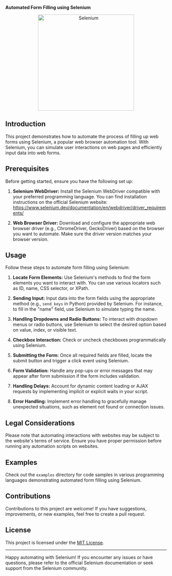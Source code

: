 **Automated Form Filling using Selenium**

<p align="center">
  <a href="https://app.daily.dev/zainshafiq"><img src="[https://api.daily.dev/devcards/b9e6c0aa829d4a668494363a2c111e69.png?r=jrv](https://upload.wikimedia.org/wikipedia/commons/thumb/9/9f/Selenium_logo.svg/2560px-Selenium_logo.svg.png)" width="300" alt="Selenium"/></a>
  </a>
</p>

## Introduction

This project demonstrates how to automate the process of filling up web forms using Selenium, a popular web browser automation tool. With Selenium, you can simulate user interactions on web pages and efficiently input data into web forms.

## Prerequisites

Before getting started, ensure you have the following set up:

1. **Selenium WebDriver:** Install the Selenium WebDriver compatible with your preferred programming language. You can find installation instructions on the official Selenium website: https://www.selenium.dev/documentation/en/webdriver/driver_requirements/

2. **Web Browser Driver:** Download and configure the appropriate web browser driver (e.g., ChromeDriver, GeckoDriver) based on the browser you want to automate. Make sure the driver version matches your browser version.

## Usage

Follow these steps to automate form filling using Selenium:

1. **Locate Form Elements:** Use Selenium's methods to find the form elements you want to interact with. You can use various locators such as ID, name, CSS selector, or XPath.

2. **Sending Input:** Input data into the form fields using the appropriate method (e.g., `send_keys` in Python) provided by Selenium. For instance, to fill in the "name" field, use Selenium to simulate typing the name.

3. **Handling Dropdowns and Radio Buttons:** To interact with dropdown menus or radio buttons, use Selenium to select the desired option based on value, index, or visible text.

4. **Checkbox Interaction:** Check or uncheck checkboxes programmatically using Selenium.

5. **Submitting the Form:** Once all required fields are filled, locate the submit button and trigger a click event using Selenium.

6. **Form Validation:** Handle any pop-ups or error messages that may appear after form submission if the form includes validation.

7. **Handling Delays:** Account for dynamic content loading or AJAX requests by implementing implicit or explicit waits in your script.

8. **Error Handling:** Implement error handling to gracefully manage unexpected situations, such as element not found or connection issues.

## Legal Considerations

Please note that automating interactions with websites may be subject to the website's terms of service. Ensure you have proper permission before running any automation scripts on websites.

## Examples

Check out the `examples` directory for code samples in various programming languages demonstrating automated form filling using Selenium.

## Contributions

Contributions to this project are welcome! If you have suggestions, improvements, or new examples, feel free to create a pull request.

## License

This project is licensed under the [MIT License](LICENSE).

---

Happy automating with Selenium! If you encounter any issues or have questions, please refer to the official Selenium documentation or seek support from the Selenium community.
